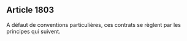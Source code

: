 Article 1803
----
A défaut de conventions particulières, ces contrats se règlent par les principes
qui suivent.
